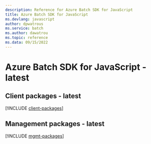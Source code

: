 ```yaml
---
description: Reference for Azure Batch SDK for JavaScript
title: Azure Batch SDK for JavaScript
ms.devlang: javascript
author: dpwatrous
ms.service: batch
ms.author: dawatrou
ms.topic: reference
ms.data: 09/15/2022
---
```

# Azure Batch SDK for JavaScript - latest

## Client packages - latest
[!INCLUDE [client-packages](batch-client-index.md)]
## Management packages - latest
[!INCLUDE [mgmt-packages](batch-mgmt-index.md)]